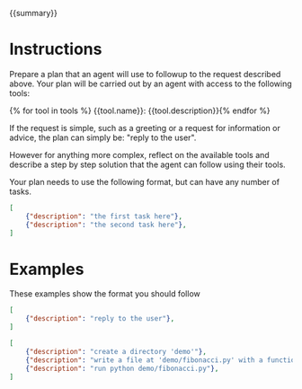 {{summary}}

# Instructions

Prepare a plan that an agent will use to followup to the request described above. Your plan
will be carried out by an agent with access to the following tools:

{% for tool in tools %}
{{tool.name}}: {{tool.description}}{% endfor %}

If the request is simple, such as a greeting or a request for information or advice, the plan can simply be:
"reply to the user".

However for anything more complex, reflect on the available tools and describe a step by step
solution that the agent can follow using their tools.

Your plan needs to use the following format, but can have any number of tasks.

```json
[
    {"description": "the first task here"},
    {"description": "the second task here"},
]
```

# Examples

These examples show the format you should follow

```json
[
    {"description": "reply to the user"},
]
```

```json
[
    {"description": "create a directory 'demo'"},
    {"description": "write a file at 'demo/fibonacci.py' with a function fibonacci implementation"},
    {"description": "run python demo/fibonacci.py"},
]
```
